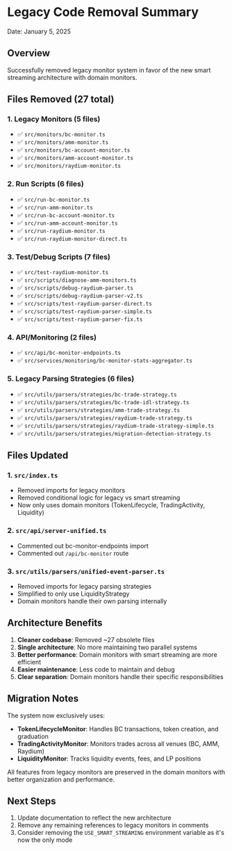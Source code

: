 # Legacy Code Removal Summary

Date: January 5, 2025

## Overview
Successfully removed legacy monitor system in favor of the new smart streaming architecture with domain monitors.

## Files Removed (27 total)

### 1. Legacy Monitors (5 files)
- ✅ `src/monitors/bc-monitor.ts`
- ✅ `src/monitors/amm-monitor.ts`
- ✅ `src/monitors/bc-account-monitor.ts`
- ✅ `src/monitors/amm-account-monitor.ts`
- ✅ `src/monitors/raydium-monitor.ts`

### 2. Run Scripts (6 files)
- ✅ `src/run-bc-monitor.ts`
- ✅ `src/run-amm-monitor.ts`
- ✅ `src/run-bc-account-monitor.ts`
- ✅ `src/run-amm-account-monitor.ts`
- ✅ `src/run-raydium-monitor.ts`
- ✅ `src/run-raydium-monitor-direct.ts`

### 3. Test/Debug Scripts (7 files)
- ✅ `src/test-raydium-monitor.ts`
- ✅ `src/scripts/diagnose-amm-monitors.ts`
- ✅ `src/scripts/debug-raydium-parser.ts`
- ✅ `src/scripts/debug-raydium-parser-v2.ts`
- ✅ `src/scripts/test-raydium-parser-direct.ts`
- ✅ `src/scripts/test-raydium-parser-simple.ts`
- ✅ `src/scripts/test-raydium-parser-fix.ts`

### 4. API/Monitoring (2 files)
- ✅ `src/api/bc-monitor-endpoints.ts`
- ✅ `src/services/monitoring/bc-monitor-stats-aggregator.ts`

### 5. Legacy Parsing Strategies (6 files)
- ✅ `src/utils/parsers/strategies/bc-trade-strategy.ts`
- ✅ `src/utils/parsers/strategies/bc-trade-idl-strategy.ts`
- ✅ `src/utils/parsers/strategies/amm-trade-strategy.ts`
- ✅ `src/utils/parsers/strategies/raydium-trade-strategy.ts`
- ✅ `src/utils/parsers/strategies/raydium-trade-strategy-simple.ts`
- ✅ `src/utils/parsers/strategies/migration-detection-strategy.ts`

## Files Updated

### 1. `src/index.ts`
- Removed imports for legacy monitors
- Removed conditional logic for legacy vs smart streaming
- Now only uses domain monitors (TokenLifecycle, TradingActivity, Liquidity)

### 2. `src/api/server-unified.ts`
- Commented out bc-monitor-endpoints import
- Commented out `/api/bc-monitor` route

### 3. `src/utils/parsers/unified-event-parser.ts`
- Removed imports for legacy parsing strategies
- Simplified to only use LiquidityStrategy
- Domain monitors handle their own parsing internally

## Architecture Benefits

1. **Cleaner codebase**: Removed ~27 obsolete files
2. **Single architecture**: No more maintaining two parallel systems
3. **Better performance**: Domain monitors with smart streaming are more efficient
4. **Easier maintenance**: Less code to maintain and debug
5. **Clear separation**: Domain monitors handle their specific responsibilities

## Migration Notes

The system now exclusively uses:
- **TokenLifecycleMonitor**: Handles BC transactions, token creation, and graduation
- **TradingActivityMonitor**: Monitors trades across all venues (BC, AMM, Raydium)
- **LiquidityMonitor**: Tracks liquidity events, fees, and LP positions

All features from legacy monitors are preserved in the domain monitors with better organization and performance.

## Next Steps

1. Update documentation to reflect the new architecture
2. Remove any remaining references to legacy monitors in comments
3. Consider removing the `USE_SMART_STREAMING` environment variable as it's now the only mode